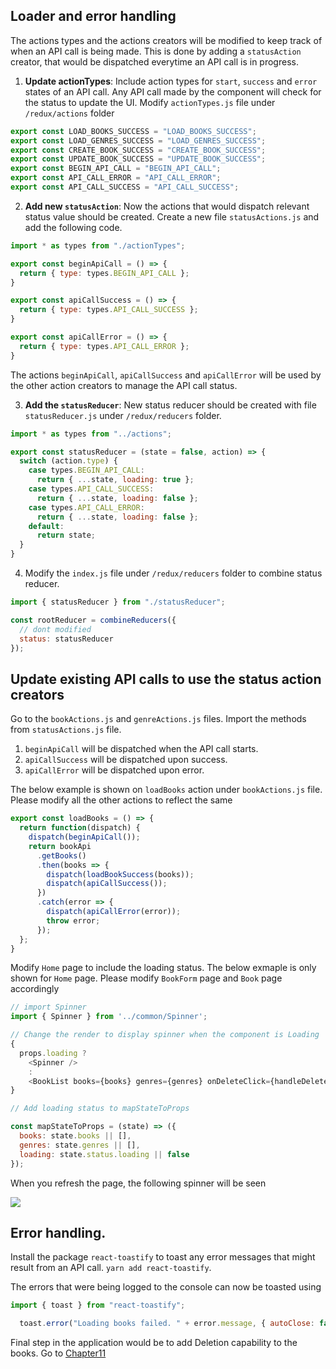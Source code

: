 ## Loader and error handling

The actions types and the actions creators will be modified to keep track of when an API call is being made. This is done by adding a `statusAction` creator, that would be dispatched everytime an API call is in progress.

1. **Update actionTypes**: Include action types for `start`, `success` and `error` states of an API call. Any API call made by the component will check for the status to update the UI. Modify `actionTypes.js` file under `/redux/actions` folder

```javascript
export const LOAD_BOOKS_SUCCESS = "LOAD_BOOKS_SUCCESS";
export const LOAD_GENRES_SUCCESS = "LOAD_GENRES_SUCCESS";
export const CREATE_BOOK_SUCCESS = "CREATE_BOOK_SUCCESS";
export const UPDATE_BOOK_SUCCESS = "UPDATE_BOOK_SUCCESS";
export const BEGIN_API_CALL = "BEGIN_API_CALL";
export const API_CALL_ERROR = "API_CALL_ERROR";
export const API_CALL_SUCCESS = "API_CALL_SUCCESS";
```

2. **Add new `statusAction`**: Now the actions that would dispatch relevant status value should be created. Create a new file `statusActions.js` and add the following code.

```javascript
import * as types from "./actionTypes";

export const beginApiCall = () => {
  return { type: types.BEGIN_API_CALL };
}

export const apiCallSuccess = () => {
  return { type: types.API_CALL_SUCCESS };
}

export const apiCallError = () => {
  return { type: types.API_CALL_ERROR };
}
```

The actions `beginApiCall`, `apiCallSuccess` and `apiCallError` will be used by the other action creators to manage the API call status.

3. **Add the `statusReducer`**: New status reducer should be created with file `statusReducer.js` under `/redux/reducers` folder. 

```javascript
import * as types from "../actions";

export const statusReducer = (state = false, action) => {
  switch (action.type) {
    case types.BEGIN_API_CALL: 
      return { ...state, loading: true };
    case types.API_CALL_SUCCESS:
      return { ...state, loading: false };
    case types.API_CALL_ERROR:
      return { ...state, loading: false };
    default:
      return state;
  }
}
```

4. Modify the `index.js` file under `/redux/reducers` folder to combine status reducer.

```javascript
import { statusReducer } from "./statusReducer";

const rootReducer = combineReducers({
  // dont modified
  status: statusReducer
});
```

## Update existing API calls to use the status action creators

Go to the `bookActions.js` and `genreActions.js` files. Import the methods from `statusActions.js` file. 

1. `beginApiCall` will be dispatched when the API call starts.
2. `apiCallSuccess` will be dispatched upon success.
3. `apiCallError` will be dispatched upon error.

The below example is shown on `loadBooks` action under `bookActions.js` file. Please modify all the other actions to reflect the same

```javascript
export const loadBooks = () => {
  return function(dispatch) {
    dispatch(beginApiCall());
    return bookApi
      .getBooks()
      .then(books => {
        dispatch(loadBookSuccess(books));
        dispatch(apiCallSuccess());
      })
      .catch(error => {
        dispatch(apiCallError(error));
        throw error;
      });
  };
}
```

Modify `Home` page to include the loading status. The below exmaple is only shown for `Home` page. Please modify `BookForm` page and `Book` page accordingly

```javascript
// import Spinner
import { Spinner } from '../common/Spinner';

// Change the render to display spinner when the component is Loading
{
  props.loading ?
    <Spinner />
    :
    <BookList books={books} genres={genres} onDeleteClick={handleDeleteBook} />
}  

// Add loading status to mapStateToProps

const mapStateToProps = (state) => ({
  books: state.books || [],
  genres: state.genres || [],
  loading: state.status.loading || false
});
```

When you refresh the page, the following spinner will be seen

<img src="https://i.imgur.com/vquyWJb.png" />


## Error handling.

Install the package `react-toastify` to toast any error messages that might result from an API call. `yarn add react-toastify`.

The errors that were being logged to the console can now be toasted using

```javascript
import { toast } from "react-toastify";

  toast.error("Loading books failed. " + error.message, { autoClose: false });
```

Final step in the application would be to add Deletion capability to the books. Go to [Chapter11](/lessons/chapter11.md)